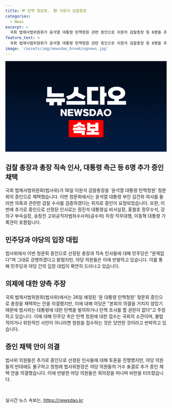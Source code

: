 ```yaml
---
title: 尹 탄핵 청문회， 野 이원석 검찰총장
categories:
  - News
excerpt: >
  국회 법제사법위원회가 윤석열 대통령 탄핵청원 관련 증인으로 이원석 검찰총장 등 6명을 추가 채택했다. 추가 증인 명단에 대해 야당은 강하게 반발하고, 여당은 김건희 여사 의혹을 이유로 증인 채택을 주장하며 의견이 분분하다. 이에 대통령실이나 이총장의 출석 가능성은 낮을 것으로 예상되고, 앞으로의 청문회 진행에 관심이 쏠리고 있다.
feature_text: >
  국회 법제사법위원회가 윤석열 대통령 탄핵청원 관련 증인으로 이원석 검찰총장 등 6명을 추가 채택했다. 추가 증인 명단에 대해 야당은 강하게 반발하고, 여당은 김건희 여사 의혹을 이유로 증인 채택을 주장하며 의견이 분분하다. 이에 대통령실이나 이총장의 출석 가능성은 낮을 것으로 예상되고, 앞으로의 청문회 진행에 관심이 쏠리고 있다.
image: '/assets/img/newsdao_breakingnews.jpg'
---
```


<p><img src="/assets/img/newsdao_breakingnews.jpg" alt="koreaapp 속보" /></p>

<h2 data-ke-size="size26">검찰 총장과 총장 직속 인사, 대통령 측근 등 6명 추가 증인 채택 </h2>

<p data-ke-size="size16">국회 법제사법위원회(법사위)가 16일 이원석 검찰총장을 '윤석열 대통령 탄핵청원' 청문회의 증인으로 채택했습니다. 이번 청문회에서는 윤석열 대통령 부인 김건희 여사를 둘러싼 의혹과 관련한 검찰 수사를 검증하겠다는 취지로 증인이 요청되었습니다. 또한, 이번에 추가로 증인으로 선정된 인사로는 정진석 대통령실 비서실장, 홍철호 정무수석, 강의구 부속실장, 송창진 고위공직자범죄수사처(공수처) 차장 직무대행, 이동혁 대통령 기록관이 포함됩니다.</p>

<h2 data-ke-size="size26">민주당과 야당의 입장 대립</h2>

<p data-ke-size="size16">법사위에서 이번 청문회 증인으로 선정된 총장과 직속 인사들에 대해 민주당은 "문제없다"며 그대로 강행하겠다고 밝혔지만, 야당 의원들은 이에 반발하고 있습니다. 이를 통해 민주당과 야당 간의 입장 대립이 확연히 드러나고 있습니다.</p>

<h2 data-ke-size="size26">의제에 대한 양측 주장</h2>

<p data-ke-size="size16">국회 법제사법위원회(법사위)에서는 26일 예정된 '윤 대통령 탄핵청원' 청문회 증인으로 총장을 채택하는 안을 의결했지만, 이에 대해 야당은 "본회의 의결을 거치지 않았기 때문에 법사위는 대통령에 대한 탄핵을 발의하거나 탄핵 조사를 할 권한이 없다"고 주장하고 있습니다. 이에 대해 민주당 측은 탄핵 청원에 대한 접수는 국회의 소관이며, 불법적이거나 위헌적인 사안이 아니라면 청원을 접수하는 것은 당연한 것이라고 반박하고 있습니다.</p>

<h2 data-ke-size="size26">증인 채택 안이 의결</h2>

<p data-ke-size="size16">법사위 의원들은 추가로 증인으로 선정된 인사들에 대해 토론을 진행했지만, 야당 의원들의 반대에도 불구하고 정청래 법사위원장은 야당 의원들의 거수 표결로 추가 증인 채택 안을 의결했습니다. 이에 반발한 야당 의원들은 회의장을 떠나며 비판을 터뜨렸습니다.</p>

<p data-ke-size="size16">&nbsp;</p>
실시간 뉴스 속보는, <a href="https://newsdao.kr" rel="dofollow">https://newsdao.kr</a>


